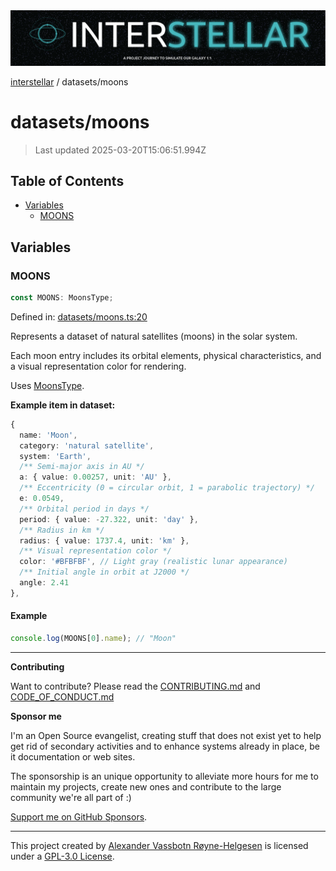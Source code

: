 <div><img alt="SPECCER logo" src="https://raw.githubusercontent.com/phun-ky/interstellar/main/public/interstellar-header.png" style="max-height:120px;"/></div>

[interstellar](../README.md) / datasets/moons

# datasets/moons

> Last updated 2025-03-20T15:06:51.994Z

## Table of Contents

- [Variables](#variables)
  - [MOONS](#moons)

## Variables

### MOONS

```ts
const MOONS: MoonsType;
```

Defined in:
[datasets/moons.ts:20](https://github.com/phun-ky/interstellar/blob/main/src/datasets/moons.ts#L20)

Represents a dataset of natural satellites (moons) in the solar system.

Each moon entry includes its orbital elements, physical characteristics, and a
visual representation color for rendering.

Uses [MoonsType](../types/moons.md#moonstype).

**Example item in dataset:**

```ts
{
  name: 'Moon',
  category: 'natural satellite',
  system: 'Earth',
  /** Semi-major axis in AU */
  a: { value: 0.00257, unit: 'AU' },
  /** Eccentricity (0 = circular orbit, 1 = parabolic trajectory) */
  e: 0.0549,
  /** Orbital period in days */
  period: { value: -27.322, unit: 'day' },
  /** Radius in km */
  radius: { value: 1737.4, unit: 'km' },
  /** Visual representation color */
  color: '#BFBFBF', // Light gray (realistic lunar appearance)
  /** Initial angle in orbit at J2000 */
  angle: 2.41
},
```

#### Example

```ts
console.log(MOONS[0].name); // "Moon"
```

---

**Contributing**

Want to contribute? Please read the
[CONTRIBUTING.md](https://github.com/phun-ky/interstellar/blob/main/CONTRIBUTING.md)
and
[CODE_OF_CONDUCT.md](https://github.com/phun-ky/interstellar/blob/main/CODE_OF_CONDUCT.md)

**Sponsor me**

I'm an Open Source evangelist, creating stuff that does not exist yet to help
get rid of secondary activities and to enhance systems already in place, be it
documentation or web sites.

The sponsorship is an unique opportunity to alleviate more hours for me to
maintain my projects, create new ones and contribute to the large community
we're all part of :)

[Support me on GitHub Sponsors](https://github.com/sponsors/phun-ky).

---

This project created by [Alexander Vassbotn Røyne-Helgesen](http://phun-ky.net)
is licensed under a
[GPL-3.0 License](https://choosealicense.com/licenses/gpl-3.0/).
